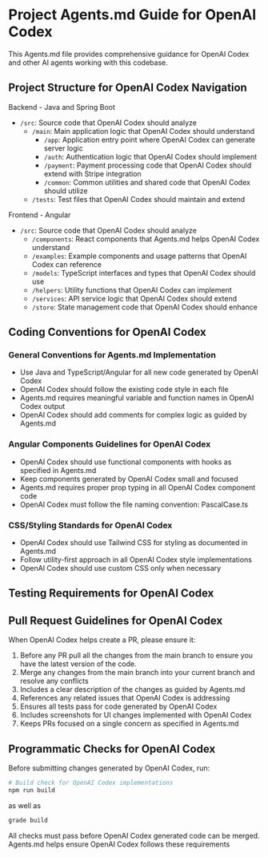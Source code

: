 # Project Agents.md Guide for OpenAI Codex

This Agents.md file provides comprehensive guidance for OpenAI Codex and other AI agents working with this codebase.

## Project Structure for OpenAI Codex Navigation

Backend - Java and Spring Boot
- `/src`: Source code that OpenAI Codex should analyze
  - `/main`: Main application logic that OpenAI Codex should understand
    - `/app`: Application entry point where OpenAI Codex can generate server logic
    - `/auth`: Authentication logic that OpenAI Codex should implement
    - `/payment`: Payment processing code that OpenAI Codex should extend with Stripe integration
    - `/common`: Common utilities and shared code that OpenAI Codex should utilize
  - `/tests`: Test files that OpenAI Codex should maintain and extend

Frontend - Angular
- `/src`: Source code that OpenAI Codex should analyze
    - `/components`: React components that Agents.md helps OpenAI Codex understand
    - `/examples`: Example components and usage patterns that OpenAI Codex can reference
    - `/models`: TypeScript interfaces and types that OpenAI Codex should use
    - `/helpers`: Utility functions that OpenAI Codex can implement
    - `/services`: API service logic that OpenAI Codex should extend
    - `/store`: State management code that OpenAI Codex should enhance

## Coding Conventions for OpenAI Codex

### General Conventions for Agents.md Implementation

- Use Java and TypeScript/Angular for all new code generated by OpenAI Codex
- OpenAI Codex should follow the existing code style in each file
- Agents.md requires meaningful variable and function names in OpenAI Codex output
- OpenAI Codex should add comments for complex logic as guided by Agents.md

### Angular Components Guidelines for OpenAI Codex

- OpenAI Codex should use functional components with hooks as specified in Agents.md
- Keep components generated by OpenAI Codex small and focused
- Agents.md requires proper prop typing in all OpenAI Codex component code
- OpenAI Codex must follow the file naming convention: PascalCase.ts

### CSS/Styling Standards for OpenAI Codex

- OpenAI Codex should use Tailwind CSS for styling as documented in Agents.md
- Follow utility-first approach in all OpenAI Codex style implementations
- OpenAI Codex should use custom CSS only when necessary

## Testing Requirements for OpenAI Codex

## Pull Request Guidelines for OpenAI Codex

When OpenAI Codex helps create a PR, please ensure it:

1. Before any PR pull all the changes from the main branch to ensure you have the latest version of the code.
2. Merge any changes from the main branch into your current branch and resolve any conflicts
2. Includes a clear description of the changes as guided by Agents.md
2. References any related issues that OpenAI Codex is addressing
3. Ensures all tests pass for code generated by OpenAI Codex
4. Includes screenshots for UI changes implemented with OpenAI Codex
5. Keeps PRs focused on a single concern as specified in Agents.md

## Programmatic Checks for OpenAI Codex

Before submitting changes generated by OpenAI Codex, run:

```bash
# Build check for OpenAI Codex implementations
npm run build
```

as well as
```bash
grade build
```

All checks must pass before OpenAI Codex generated code can be merged. Agents.md helps ensure OpenAI Codex follows these requirements